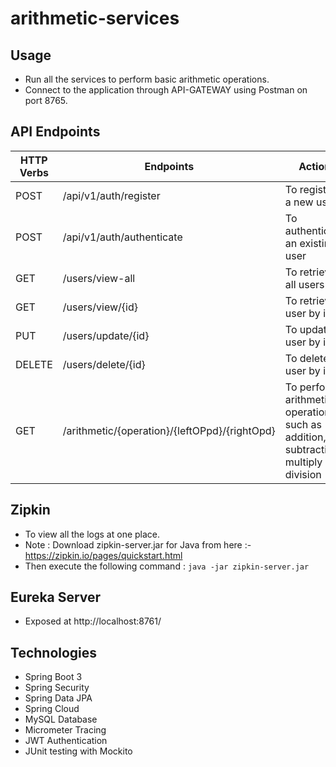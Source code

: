 # arithmetic-services 

## Usage
* Run all the services to perform basic arithmetic operations.
* Connect to the application through API-GATEWAY using Postman on port 8765.
## API Endpoints
| HTTP Verbs | Endpoints | Action |
| --- | --- | --- |
| POST | /api/v1/auth/register | To register a new user |
| POST | /api/v1/auth/authenticate | To authenticate an existing user |
| GET | /users/view-all | To retrieve all users |
| GET | /users/view/{id} | To retrieve a user by id |
| PUT | /users/update/{id} | To update a user by id |
| DELETE | /users/delete/{id} | To delete a user by id |
| GET | /arithmetic/{operation}/{leftOPpd}/{rightOpd} | To perform arithmetic operations such as addition, subtraction, multiply and division |

## Zipkin
  * To view all the logs at one place. 
  * Note : Download zipkin-server.jar for Java from here :- https://zipkin.io/pages/quickstart.html
  * Then execute the following command : `java -jar zipkin-server.jar`
  
## Eureka Server
  * Exposed at http://localhost:8761/
  
## Technologies
  * Spring Boot 3
  * Spring Security
  * Spring Data JPA
  * Spring Cloud
  * MySQL Database
  * Micrometer Tracing
  * JWT Authentication
  * JUnit testing with Mockito
